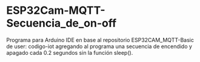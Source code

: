 # ESP32Cam-MQTT-Secuencia_de_on-off
Programa para Arduino IDE en base al repositorio ESP32CAM_MQTT-Basic de user: codigo-iot agregando al programa una secuencia de encendido y apagado cada 0.2 segundos sin la función sleep(). 
